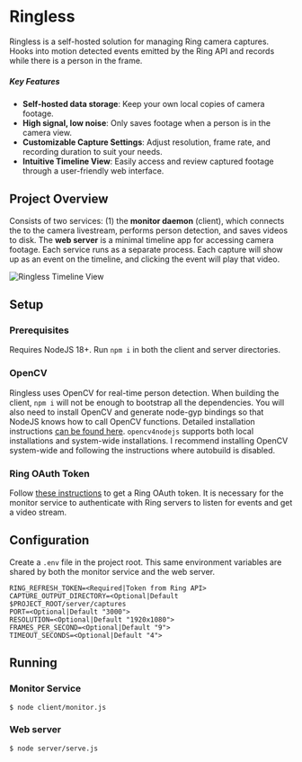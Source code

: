 # Ringless

Ringless is a self-hosted solution for managing Ring camera captures. Hooks into motion detected events emitted by the Ring API and records while there is a person in the frame.

##### Key Features
* **Self-hosted data storage**: Keep your own local copies of camera footage.
* **High signal, low noise**: Only saves footage when a person is in the camera view.
* **Customizable Capture Settings**: Adjust resolution, frame rate, and recording duration to suit your needs.
* **Intuitive Timeline View**: Easily access and review captured footage through a user-friendly web interface.

## Project Overview
Consists of two services: (1) the **monitor daemon** (client), which connects the to the camera livestream, performs person detection, and saves videos to disk. The **web server** is a minimal timeline app for accessing camera footage. Each service runs as a separate process. Each capture will show up as an event on the timeline, and clicking the event will play that video.

![Ringless Timeline View](https://i.fluffy.cc/Q76SzpmlqJKThfTVdWkV8VnZMQQwrBCB.png)

## Setup

### Prerequisites

Requires NodeJS 18+. Run `npm i` in both the client and server directories.

### OpenCV

Ringless uses OpenCV for real-time person detection. When building the client, `npm i` will not be enough to bootstrap all the dependencies. You will also need to install OpenCV and generate node-gyp bindings so that NodeJS knows how to call OpenCV functions. Detailed installation instructions [can be found here](https://github.com/UrielCh/opencv4nodejs?tab=readme-ov-file#to-use-your-own-opencv-build). `opencv4nodejs` supports both local installations and system-wide installations. I recommend installing OpenCV system-wide and following the instructions where autobuild is disabled.

### Ring OAuth Token

Follow [these instructions](https://github.com/dgreif/ring/wiki/Refresh-Tokens) to get a Ring OAuth token. It is necessary for the monitor service to authenticate with Ring servers to listen for events and get a video stream.

## Configuration

Create a `.env` file in the project root. This same environment variables are shared by both the monitor service and the web server.

```
RING_REFRESH_TOKEN=<Required|Token from Ring API>
CAPTURE_OUTPUT_DIRECTORY=<Optional|Default $PROJECT_ROOT/server/captures
PORT=<Optional|Default "3000">
RESOLUTION=<Optional|Default "1920x1080">
FRAMES_PER_SECOND=<Optional|Default "9">
TIMEOUT_SECONDS=<Optional|Default "4">
```

## Running

### Monitor Service
```
$ node client/monitor.js
```

### Web server
```
$ node server/serve.js
```

